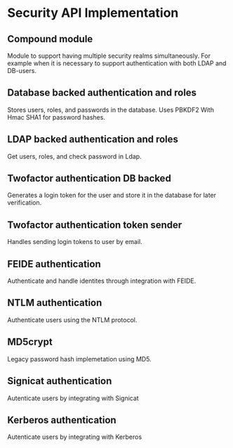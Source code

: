 # Security API Implementation

## Compound module
Module to support having multiple security realms simultaneously. For example when it is necessary to 
support authentication with both LDAP and DB-users.


## Database backed authentication and roles
Stores users, roles, and passwords in the database. Uses PBKDF2 With Hmac SHA1 for password hashes.

## LDAP backed authentication and roles
Get users, roles, and check password in Ldap. 
 
## Twofactor authentication DB backed
Generates a login token for the user and store it in the database for later verification.

## Twofactor authentication token sender
Handles sending login tokens to user by email. 

## FEIDE authentication
Authenticate and handle identites through integration with FEIDE.
 
## NTLM authentication
Authenticate users using the NTLM protocol.

## MD5crypt
Legacy password hash implemetation using MD5.

## Signicat authentication
Autenticate users by integrating with Signicat

## Kerberos authentication
Autenticate users by integrating with Kerberos